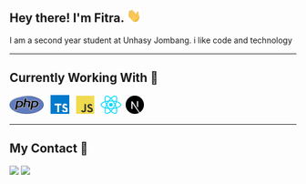 <h2> Hey there! I'm Fitra. <img src="./img/Hi.gif" width="25"></h2>
I am a second year student at Unhasy Jombang. i like code and technology 
<hr style="margin-top: 15px;margin-bottom: 15px">   

<h2> Currently Working With 🚀</h2>
<span><img src="./img/php.png"/></span> &nbsp;
<span><img src="./img/typescript.png"/></span> &nbsp;
<span><img src="./img/javascript.png"/></span> &nbsp;
<span><img src="./img/react.png"/></span>&nbsp;
<span><img src="./img/nextjs.png"/></span>&nbsp;
<hr style="margin-top: 15px;margin-bottom: 15px">   

<!-- <h2> Currently Learning 📚</h2> -->
<!-- <hr style="margin-top: 15px;margin-bottom: 15px">    -->


<h2> My Contact 👦</h2>
<a href="https://www.instagram.com/fitra36_"><img src="https://img.shields.io/badge/Instagram-DD2476?style=for-the-badge&logo=instagram&logoColor=white"/></a>
<a href="www.linkedin.com/in/rizki36"><img src="https://img.shields.io/badge/linkedin-0077B5?style=for-the-badge&logo=linkedin&logoColor=white"/></a>
